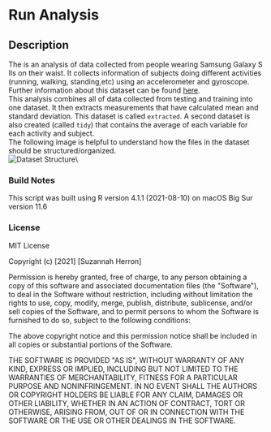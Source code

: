 # Run Analysis

## Description

The is an analysis of data collected from people wearing Samsung Galaxy S IIs on their waist. It collects information of subjects doing different activities (running, walking, standing,etc) using an accelerometer and gyroscope. Further information about this dataset can be found [here](http://archive.ics.uci.edu/ml/datasets/Human+Activity+Recognition+Using+Smartphones).\
This analysis combines all of data collected from testing and training into one dataset. It then extracts measurements that have calculated mean and standard deviation. This dataset is called `extracted`. A second dataset is also created (called `tidy`) that contains the average of each variable for each activity and subject.\
The following image is helpful to understand how the files in the dataset should be structured/organized.\
![Dataset Structure](./analysis_grid.png)\

### Build Notes

This script was built using R version 4.1.1 (2021-08-10) on macOS Big Sur version 11.6

### License

MIT License

Copyright (c) [2021] [Suzannah Herron]

Permission is hereby granted, free of charge, to any person obtaining a copy
of this software and associated documentation files (the "Software"), to deal
in the Software without restriction, including without limitation the rights
to use, copy, modify, merge, publish, distribute, sublicense, and/or sell
copies of the Software, and to permit persons to whom the Software is
furnished to do so, subject to the following conditions:
  
  The above copyright notice and this permission notice shall be included in all
copies or substantial portions of the Software.

THE SOFTWARE IS PROVIDED "AS IS", WITHOUT WARRANTY OF ANY KIND, EXPRESS OR
IMPLIED, INCLUDING BUT NOT LIMITED TO THE WARRANTIES OF MERCHANTABILITY,
FITNESS FOR A PARTICULAR PURPOSE AND NONINFRINGEMENT. IN NO EVENT SHALL THE
AUTHORS OR COPYRIGHT HOLDERS BE LIABLE FOR ANY CLAIM, DAMAGES OR OTHER
LIABILITY, WHETHER IN AN ACTION OF CONTRACT, TORT OR OTHERWISE, ARISING FROM,
OUT OF OR IN CONNECTION WITH THE SOFTWARE OR THE USE OR OTHER DEALINGS IN THE
SOFTWARE.
